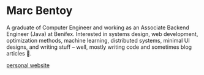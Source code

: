 # Marc Bentoy

A graduate of Computer Engineer and working as an Associate Backend Engineer (Java) at Benifex. Interested in systems design, web development, optimization methods, machine learning, distributed systems, minimal UI designs, and writing stuff – well, mostly writing code and sometimes blog articles 📝.

[personal website](https://techinvincion.com)
